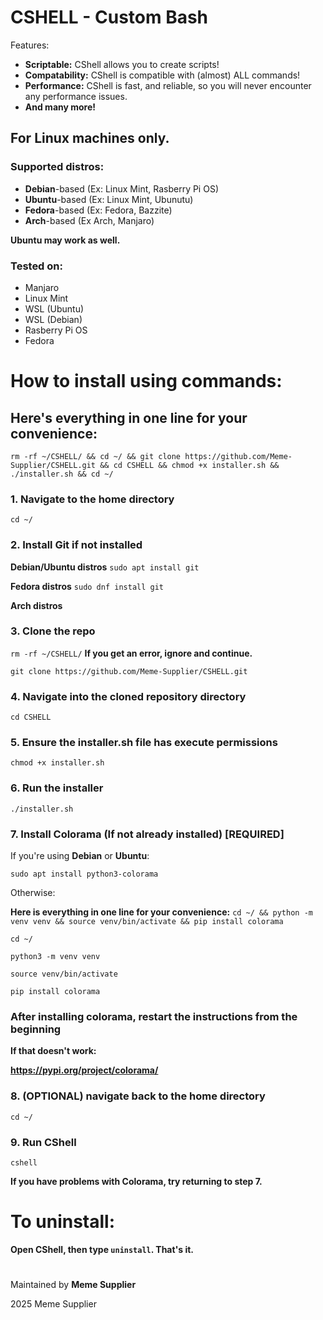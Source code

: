 # CSHELL - Custom Bash

Features:

- **Scriptable:** CShell allows you to create scripts!
- **Compatability:** CShell is compatible with (almost) ALL commands!
- **Performance:** CShell is fast, and reliable, so you will never encounter any performance issues.
- **And many more!**

## For **Linux** machines only.
### Supported distros:
- **Debian**-based (Ex: Linux Mint, Rasberry Pi OS)
- **Ubuntu**-based (Ex: Linux Mint, Ubunutu)
- **Fedora**-based (Ex: Fedora, Bazzite)
- **Arch**-based (Ex Arch, Manjaro)

**Ubuntu may work as well.**

### Tested on:
- Manjaro
- Linux Mint
- WSL (Ubuntu)
- WSL (Debian)
- Rasberry Pi OS
- Fedora

#
# How to install using commands:

## Here's everything in one line for your convenience:
`rm -rf ~/CSHELL/ && cd ~/ && git clone https://github.com/Meme-Supplier/CSHELL.git && cd CSHELL && chmod +x installer.sh && ./installer.sh && cd ~/`

### 1. Navigate to the home directory
`cd ~/`

### 2. Install Git if not installed

**Debian/Ubuntu distros**
`sudo apt install git`

**Fedora distros**
`sudo dnf install git`

**Arch distros**

### 3. Clone the repo

`rm -rf ~/CSHELL/` **If you get an error, ignore and continue.**

`git clone https://github.com/Meme-Supplier/CSHELL.git`

### 4. Navigate into the cloned repository directory
`cd CSHELL`

### 5. Ensure the installer.sh file has execute permissions
`chmod +x installer.sh`

### 6. Run the installer
`./installer.sh`

### 7. Install Colorama (If not already installed) [REQUIRED]

If you're using **Debian** or **Ubuntu**:

`sudo apt install python3-colorama`

Otherwise:

**Here is everything in one line for your convenience:**
`cd ~/ && python -m venv venv && source venv/bin/activate && pip install colorama`

`cd ~/`

`python3 -m venv venv`

`source venv/bin/activate`

`pip install colorama`

### After installing colorama, restart the instructions from the beginning

**If that doesn't work:**

**https://pypi.org/project/colorama/**

### 8. (OPTIONAL) navigate back to the home directory
`cd ~/`

### 9. Run CShell
`cshell`

**If you have problems with Colorama, try returning to step 7.**

#
# To uninstall:
**Open CShell, then type `uninstall`. That's it.**

#
Maintained by **Meme Supplier**

2025 Meme Supplier
